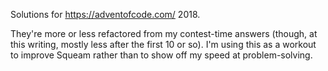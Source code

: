 Solutions for https://adventofcode.com/ 2018.

They're more or less refactored from my contest-time answers (though,
at this writing, mostly less after the first 10 or so). I'm using this
as a workout to improve Squeam rather than to show off my speed at
problem-solving.
